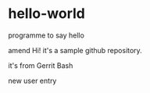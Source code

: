 # hello-world
programme to say hello

amend
Hi! it's a sample github repository.

it's from Gerrit Bash

new user entry
